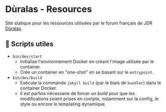 # Dùralas - Resources

Site statique pour les ressources utilisées par le forum français de JDR [Dùralas].

## 🔨 Scripts utiles

- `bin/dev/start`
  - Initialise l'environnement Docker en créant l'image utilisée par le container.
  - Crée un container en "one-shot" en se basant sur le `entrypoint`.
- `bin/dev/build`
  - Exécute la commande `jekyll build` (par le biais de `bundler`) dans le container Docker.
  - Il est parfois nécessaire de forcer un *build* pour que les modifications soient prises en compte, notamment sur
    la config, le style ou encore le templating dynamique.

[Dùralas]: https://www.lemondededuralas.org/
